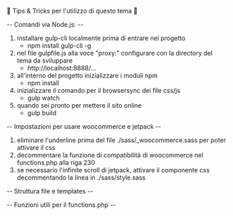 🚀 Tips & Tricks per l'utilizzo di questo tema 🚀


-- Comandi via Node.js: --

1. installare gulp-cli localmente prima di entrare nel progetto
    *  npm install gulp-cli -g
2. nel file gulpfile.js alla voce "proxy:" configurare con la directory del tema da sviluppare
    *  http://localhost:8888/...
3. all'interno del progetto inizializzare i moduli npm
    *  npm install
4. inizializzare il comando per il browsersync dei file css/js
    *  gulp watch
5. quando sei pronto per mettere il sito online
    *  gulp build



-- Impostazioni per usare woocommerce e jetpack --

1. eliminare l'underline prima del file ./sass/_woocommerce.sass per poter attivare il css
2. decommentare la funzione di compatibilità di woocommerce nel functions.php alla riga 230
3. se necessario l'infinite scroll di jetpack, attivare il componente css decommentando la linea in ./sass/style.sass



-- Struttura file e templates --



-- Funzioni utili per il functions.php --
